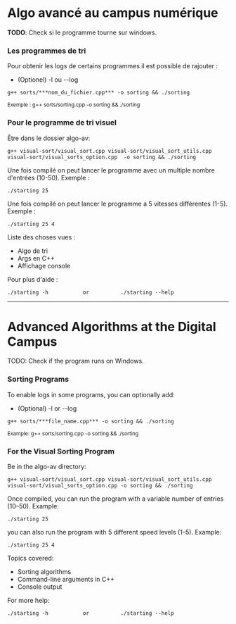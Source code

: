 # Algo avancé au campus numérique

**TODO**: Check si le programme tourne sur windows.

### Les programmes de tri
Pour obtenir les logs de certains programmes il est possible de rajouter :
- (Optionel) -l ou --log 

```
g++ sorts/***nom_du_fichier.cpp*** -o sorting && ./sorting
```
<sub>Exemple : g++ sorts/sorting.cpp -o sorting && ./sorting</sub>

### Pour le programme de tri visuel

Être dans le dossier algo-av:
```
g++ visual-sort/visual_sort.cpp visual-sort/visual_sort_utils.cpp visual-sort/visual_sorts_option.cpp  -o sorting && ./sorting
```

Une fois compilé on peut lancer le programme avec un multiple nombre d'entrées (10-50).
Exemple :
```
./starting 25
```

Une fois compilé on peut lancer le programme a 5 vitesses différentes (1-5).
Exemple :
```
./starting 25 4
```

Liste des choses vues :
 - Algo de tri
 - Args en C++
 - Affichage console


 Pour plus d'aide :


```
./starting -h           or          ./starting --help
```


---

# Advanced Algorithms at the Digital Campus

TODO: Check if the program runs on Windows.

### Sorting Programs
To enable logs in some programs, you can optionally add:
- (Optional) -l or --log 

```
g++ sorts/***file_name.cpp*** -o sorting && ./sorting
```
<sub>Example: g++ sorts/sorting.cpp -o sorting && ./sorting </sub>

### For the Visual Sorting Program

Be in the algo-av directory:
```
g++ visual-sort/visual_sort.cpp visual-sort/visual_sort_utils.cpp visual-sort/visual_sorts_option.cpp -o sorting && ./sorting
```

Once compiled, you can run the program with a variable number of entries (10–50).
Example:
```
./starting 25
```

you can also run the program with 5 different speed levels (1–5).
Example:
```
./starting 25 4
```
Topics covered:
 - Sorting algorithms
 - Command-line arguments in C++
 - Console output

 For more help:
```
./starting -h           or          ./starting --help
```